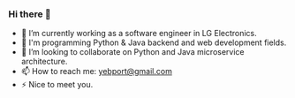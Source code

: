 ### Hi there 👋

- 🔭 I’m currently working as a software engineer in LG Electronics.
- 🌱 I'm programming Python & Java backend and web development fields.
- 👯 I’m looking to collaborate on Python and Java microservice architecture.
- 📫 How to reach me: yebport@gmail.com
- ⚡ Nice to meet you.

